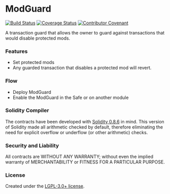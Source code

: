 # ModGuard

[![Build Status](https://github.com/gnosis/zodiac-guard-mod/actions/workflows/ci.yml/badge.svg)](https://github.com/gnosis/zodiac-guard-mod/actions/workflows/ci.yml)
[![Coverage Status](https://coveralls.io/repos/github/gnosis/zodiac-guard-mod/badge.svg?branch=main)](https://coveralls.io/github/gnosis/zodiac-guard-mod)
[![Contributor Covenant](https://img.shields.io/badge/Contributor%20Covenant-2.1-4baaaa.svg)](https://github.com/gnosis/CODE_OF_CONDUCT)

A transaction guard that allows the owner to guard against transactions that would disable protected mods.

### Features

- Set protected mods
- Any guarded transaction that disables a protected mod will revert.

### Flow

- Deploy ModGuard
- Enable the ModGuard in the Safe or on another module

### Solidity Compiler

The contracts have been developed with [Solidity 0.8.6](https://github.com/ethereum/solidity/releases/tag/v0.8.6) in mind. This version of Solidity made all arithmetic checked by default, therefore eliminating the need for explicit overflow or underflow (or other arithmetic) checks.

### Security and Liability

All contracts are WITHOUT ANY WARRANTY; without even the implied warranty of MERCHANTABILITY or FITNESS FOR A PARTICULAR PURPOSE.

### License

Created under the [LGPL-3.0+ license](LICENSE).

